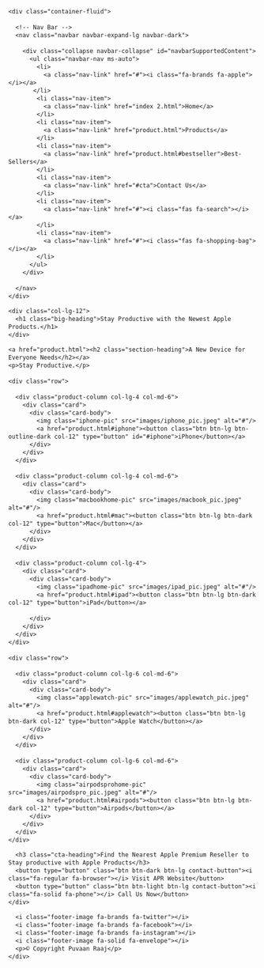 <!DOCTYPE html>
<html>

<head>
  <meta charset="utf-8">
  <title>Product Catalog</title>

  <!-- Google Fonts -->
  <link rel="preconnect" href="https://fonts.googleapis.com">
  <link rel="preconnect" href="https://fonts.gstatic.com" crossorigin>
  <link href="https://fonts.googleapis.com/css2?family=Montserrat:wght@100;400;900&family=Ubuntu&display=swap" rel="stylesheet">

  <!-- CSS Stylesheet -->
  <link href="https://cdn.jsdelivr.net/npm/bootstrap@5.2.1/dist/css/bootstrap.min.css" rel="stylesheet" integrity="sha384-iYQeCzEYFbKjA/T2uDLTpkwGzCiq6soy8tYaI1GyVh/UjpbCx/TYkiZhlZB6+fzT" crossorigin="anonymous">
  <link rel="stylesheet" href="css/styles 2.css">

  <!-- Font Awesome -->
  <script defer src="https://cdnjs.cloudflare.com/ajax/libs/font-awesome/6.2.0/js/all.js"></script>

  <!-- Bootstrap Scripts -->
  <script src="https://code.jquery.com/jquery-3.6.1.slim.min.js" integrity="sha256-w8CvhFs7iHNVUtnSP0YKEg00p9Ih13rlL9zGqvLdePA=" crossorigin="anonymous"></script>
  <script src="https://cdn.jsdelivr.net/npm/@popperjs/core@2.11.6/dist/umd/popper.min.js" integrity="sha384-oBqDVmMz9ATKxIep9tiCxS/Z9fNfEXiDAYTujMAeBAsjFuCZSmKbSSUnQlmh/jp3" crossorigin="anonymous"></script>
  <script src="https://cdn.jsdelivr.net/npm/bootstrap@5.2.1/dist/js/bootstrap.min.js" integrity="sha384-7VPbUDkoPSGFnVtYi0QogXtr74QeVeeIs99Qfg5YCF+TidwNdjvaKZX19NZ/e6oz" crossorigin="anonymous"></script>
</head>

<body>

  <section class="colored-section" id="title">

    <div class="container-fluid">

      <!-- Nav Bar -->
      <nav class="navbar navbar-expand-lg navbar-dark">

        <div class="collapse navbar-collapse" id="navbarSupportedContent">
          <ul class="navbar-nav ms-auto">
            <li>
              <a class="nav-link" href="#"><i class="fa-brands fa-apple"></i></a>
           </li>
            <li class="nav-item">
              <a class="nav-link" href="index 2.html">Home</a>
            </li>
            <li class="nav-item">
              <a class="nav-link" href="product.html">Products</a>
            </li>
            <li class="nav-item">
              <a class="nav-link" href="product.html#bestseller">Best-Sellers</a>
            </li>
            <li class="nav-item">
              <a class="nav-link" href="#cta">Contact Us</a>
            </li>
            <li class="nav-item">
              <a class="nav-link" href="#"><i class="fas fa-search"></i></a>
            </li>
            <li class="nav-item">
              <a class="nav-link" href="#"><i class="fas fa-shopping-bag"></i></a> 
            </li>
          </ul>
        </div>

      </nav>
    </div>

  </section>
  
  <!-- Title -->

  <div class="row">

    <div class="col-lg-12">
      <h1 class="big-heading">Stay Productive with the Newest Apple Products.</h1>
    </div>
  </div>



  <!-- Product -->

  <section id="product">

    <a href="product.html"><h2 class="section-heading">A New Device for Everyone Needs</h2></a>
    <p>Stay Productive.</p>

    <div class="row">

      <div class="product-column col-lg-4 col-md-6">
        <div class="card">
          <div class="card-body">
            <img class="iphone-pic" src="images/iphone_pic.jpeg" alt="#"/>
            <a href="product.html#iphone"><button class="btn btn-lg btn-outline-dark col-12" type="button" id="#iphone">iPhone</button></a>
          </div>
        </div>
      </div>

      <div class="product-column col-lg-4 col-md-6">
        <div class="card">
          <div class="card-body">
            <img class="macbookhome-pic" src="images/macbook_pic.jpeg" alt="#"/>
            <a href="product.html#mac"><button class="btn btn-lg btn-dark col-12" type="button">Mac</button></a>
          </div>
        </div>
      </div>

      <div class="product-column col-lg-4">
        <div class="card">
          <div class="card-body">
            <img class="ipadhome-pic" src="images/ipad_pic.jpeg" alt="#"/>
            <a href="product.html#ipad"><button class="btn btn-lg btn-dark col-12" type="button">iPad</button></a>

          </div>
        </div>
      </div>
    </div>

    <div class="row">

      <div class="product-column col-lg-6 col-md-6">
        <div class="card">
          <div class="card-body">
            <img class="applewatch-pic" src="images/applewatch_pic.jpeg" alt="#"/>
            <a href="product.html#applewatch"><button class="btn btn-lg btn-dark col-12" type="button">Apple Watch</button></a>
          </div>
        </div>
      </div>

      <div class="product-column col-lg-6 col-md-6">
        <div class="card">
          <div class="card-body">
            <img class="airpodsprohome-pic" src="images/airpodspro_pic.jpeg" alt="#"/>
            <a href="product.html#airpods"><button class="btn btn-lg btn-dark col-12" type="button">Airpods</button></a>
          </div>
        </div>
      </div>
    </div>


  </section>


  <!-- Call to Action -->

  <section class="colored-section" id="cta">
    <div class="container-fluid">



      <h3 class="cta-heading">Find the Nearest Apple Premium Reseller to Stay productive with Apple Products</h3>
      <button type="button" class="btn btn-dark btn-lg contact-button"><i class="fa-regular fa-browser"></i> Visit APR Website</button>
      <button type="button" class="btn btn-light btn-lg contact-button"><i class="fa-solid fa-phone"></i> Call Us Now</button>
    </div>
  </section>


  <!-- Footer -->

  <footer class="footer-section" id="footer">
    <div class="container-fluid">


      <i class="footer-image fa-brands fa-twitter"></i>
      <i class="footer-image fa-brands fa-facebook"></i>
      <i class="footer-image fa-brands fa-instagram"></i>
      <i class="footer-image fa-solid fa-envelope"></i>
      <p>© Copyright Puvaan Raaj</p>
    </div>

  </footer>


</body>

</html>
